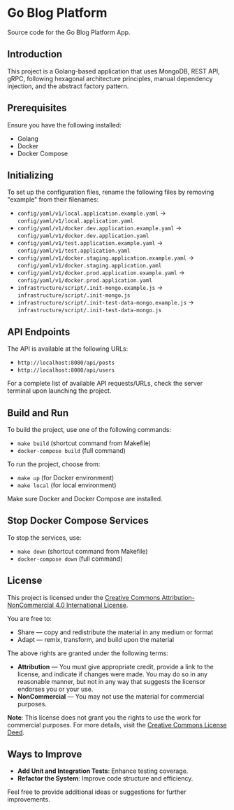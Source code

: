 # Go Blog Platform

Source code for the Go Blog Platform App.

## Introduction

This project is a Golang-based application that uses MongoDB, REST API, gRPC, following hexagonal architecture principles, manual dependency injection, and the abstract factory pattern.

## Prerequisites

Ensure you have the following installed:
- Golang 
- Docker
- Docker Compose

## Initializing

To set up the configuration files, rename the following files by removing "example" from their filenames:

- `config/yaml/v1/local.application.example.yaml` → `config/yaml/v1/local.application.yaml`
- `config/yaml/v1/docker.dev.application.example.yaml` → `config/yaml/v1/docker.dev.application.yaml`
- `config/yaml/v1/test.application.example.yaml` → `config/yaml/v1/test.application.yaml`
- `config/yaml/v1/docker.staging.application.example.yaml` → `config/yaml/v1/docker.staging.application.yaml`
- `config/yaml/v1/docker.prod.application.example.yaml` →  `config/yaml/v1/docker.prod.application.yaml`
- `infrastructure/script/.init-mongo.example.js` → `infrastructure/script/.init-mongo.js`
- `infrastructure/script/.init-test-data-mongo.example.js` → `infrastructure/script/.init-test-data-mongo.js`

## API Endpoints

The API is available at the following URLs:
- `http://localhost:8080/api/posts`
- `http://localhost:8080/api/users`

For a complete list of available API requests/URLs, check the server terminal upon launching the project.

## Build and Run

To build the project, use one of the following commands:
- `make build` (shortcut command from Makefile)
- `docker-compose build` (full command)

To run the project, choose from:
- `make up` (for Docker environment)
- `make local` (for local environment)

Make sure Docker and Docker Compose are installed.

## Stop Docker Compose Services

To stop the services, use:
- `make down` (shortcut command from Makefile)
- `docker-compose down` (full command)

## License

This project is licensed under the [Creative Commons Attribution-NonCommercial 4.0 International License](https://creativecommons.org/licenses/by-nc/4.0/).

You are free to:
- Share — copy and redistribute the material in any medium or format
- Adapt — remix, transform, and build upon the material

The above rights are granted under the following terms:
- **Attribution** — You must give appropriate credit, provide a link to the license, and indicate if changes were made. You may do so in any reasonable manner, but not in any way that suggests the licensor endorses you or your use.
- **NonCommercial** — You may not use the material for commercial purposes.

**Note**: This license does not grant you the rights to use the work for commercial purposes. For more details, visit the [Creative Commons License Deed](https://creativecommons.org/licenses/by-nc/4.0/).

## Ways to Improve

- **Add Unit and Integration Tests**: Enhance testing coverage.
- **Refactor the System**: Improve code structure and efficiency.

Feel free to provide additional ideas or suggestions for further improvements.
